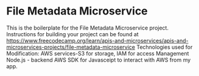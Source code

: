 # File Metadata Microservice

This is the boilerplate for the File Metadata Microservice project. Instructions for building your project can be found at https://www.freecodecamp.org/learn/apis-and-microservices/apis-and-microservices-projects/file-metadata-microservice
Technologies used for Modification:
AWS services-S3 for storage, IAM for access Management
Node.js - backend
AWS SDK for Javasceipt to interact with AWS from my app.